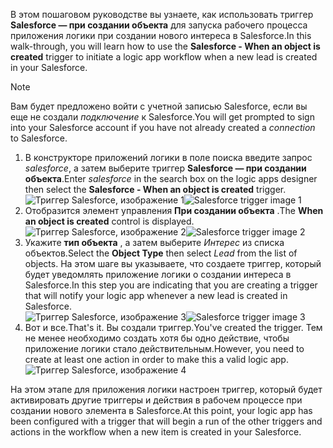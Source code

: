 <span data-ttu-id="f6feb-101">В этом пошаговом руководстве вы узнаете, как использовать триггер **Salesforce — при создании объекта** для запуска рабочего процесса приложения логики при создании нового интереса в Salesforce.</span><span class="sxs-lookup"><span data-stu-id="f6feb-101">In this walk-through, you will learn how to use the **Salesforce - When an object is created** trigger to initiate a logic app workflow when a new lead is created in your Salesforce.</span></span>

> [!NOTE]
> <span data-ttu-id="f6feb-102">Вам будет предложено войти с учетной записью Salesforce, если вы еще не создали *подключение* к Salesforce.</span><span class="sxs-lookup"><span data-stu-id="f6feb-102">You will get prompted to sign into your Salesforce account if you have not already created a *connection* to Salesforce.</span></span>  
> 
> 

1. <span data-ttu-id="f6feb-103">В конструкторе приложений логики в поле поиска введите запрос *salesforce*, а затем выберите триггер **Salesforce — при создании объекта**.</span><span class="sxs-lookup"><span data-stu-id="f6feb-103">Enter *salesforce* in the search box on the logic apps designer then select the **Salesforce - When an object is created**  trigger.</span></span>  
   <span data-ttu-id="f6feb-104">![Триггер Salesforce, изображение 1](./media/connectors-create-api-salesforce/trigger-1.png)</span><span class="sxs-lookup"><span data-stu-id="f6feb-104">![Salesforce trigger image 1](./media/connectors-create-api-salesforce/trigger-1.png)</span></span>   
2. <span data-ttu-id="f6feb-105">Отобразится элемент управления **При создании объекта** .</span><span class="sxs-lookup"><span data-stu-id="f6feb-105">The **When an object is created** control is displayed.</span></span>  
   <span data-ttu-id="f6feb-106">![Триггер Salesforce, изображение 2](./media/connectors-create-api-salesforce/trigger-2.png)</span><span class="sxs-lookup"><span data-stu-id="f6feb-106">![Salesforce trigger image 2](./media/connectors-create-api-salesforce/trigger-2.png)</span></span>   
3. <span data-ttu-id="f6feb-107">Укажите **тип объекта** , а затем выберите *Интерес* из списка объектов.</span><span class="sxs-lookup"><span data-stu-id="f6feb-107">Select the **Object Type** then select *Lead* from the list of objects.</span></span> <span data-ttu-id="f6feb-108">На этом шаге вы указываете, что создаете триггер, который будет уведомлять приложение логики о создании интереса в Salesforce.</span><span class="sxs-lookup"><span data-stu-id="f6feb-108">In this step you are indicating that you are creating a trigger that will notify your logic app whenever a new lead is created in Salesforce.</span></span>   
   <span data-ttu-id="f6feb-109">![Триггер Salesforce, изображение 3](./media/connectors-create-api-salesforce/trigger-3.png)</span><span class="sxs-lookup"><span data-stu-id="f6feb-109">![Salesforce trigger image 3](./media/connectors-create-api-salesforce/trigger-3.png)</span></span>   
4. <span data-ttu-id="f6feb-110">Вот и все.</span><span class="sxs-lookup"><span data-stu-id="f6feb-110">That's it.</span></span> <span data-ttu-id="f6feb-111">Вы создали триггер.</span><span class="sxs-lookup"><span data-stu-id="f6feb-111">You've created the trigger.</span></span> <span data-ttu-id="f6feb-112">Тем не менее необходимо создать хотя бы одно действие, чтобы приложение логики стало действительным.</span><span class="sxs-lookup"><span data-stu-id="f6feb-112">However, you need to create at least one action in order to make this a valid logic app.</span></span>    
   ![Триггер Salesforce, изображение 4](./media/connectors-create-api-salesforce/trigger-4.png)   

<span data-ttu-id="f6feb-114">На этом этапе для приложения логики настроен триггер, который будет активировать другие триггеры и действия в рабочем процессе при создании нового элемента в Salesforce.</span><span class="sxs-lookup"><span data-stu-id="f6feb-114">At this point, your logic app has been configured with a trigger that will begin a run of the other triggers and actions in the workflow when a new item is created in your Salesforce.</span></span>  

